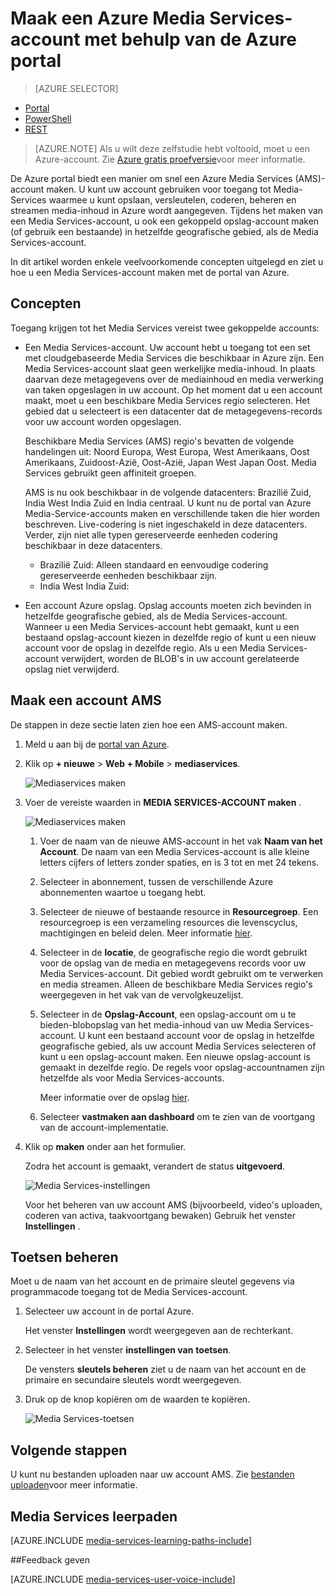 <properties
    pageTitle=" Maak een Azure Media Services-account in de portal van Azure | Microsoft Azure"
    description="Deze zelfstudie leert u de stappen voor het maken van een Azure Media Services-account in de portal van Azure."
    services="media-services"
    documentationCenter=""
    authors="Juliako"
    manager="erikre"
    editor=""/>

<tags
    ms.service="media-services"
    ms.workload="media"
    ms.tgt_pltfrm="na"
    ms.devlang="na"
    ms.topic="get-started-article"
    ms.date="10/24/2016"
    ms.author="juliako"/>


# <a name="create-an-azure-media-services-account-using-the-azure-portal"></a>Maak een Azure Media Services-account met behulp van de Azure portal

> [AZURE.SELECTOR]
- [Portal](media-services-portal-create-account.md)
- [PowerShell](media-services-manage-with-powershell.md)
- [REST](http://msdn.microsoft.com/library/azure/dn194267.aspx)

> [AZURE.NOTE] Als u wilt deze zelfstudie hebt voltooid, moet u een Azure-account. Zie [Azure gratis proefversie](https://azure.microsoft.com/pricing/free-trial/)voor meer informatie. 

De Azure portal biedt een manier om snel een Azure Media Services (AMS)-account maken. U kunt uw account gebruiken voor toegang tot Media-Services waarmee u kunt opslaan, versleutelen, coderen, beheren en streamen media-inhoud in Azure wordt aangegeven. Tijdens het maken van een Media Services-account, u ook een gekoppeld opslag-account maken (of gebruik een bestaande) in hetzelfde geografische gebied, als de Media Services-account.

In dit artikel worden enkele veelvoorkomende concepten uitgelegd en ziet u hoe u een Media Services-account maken met de portal van Azure.

## <a name="concepts"></a>Concepten

Toegang krijgen tot het Media Services vereist twee gekoppelde accounts:

- Een Media Services-account. Uw account hebt u toegang tot een set met cloudgebaseerde Media Services die beschikbaar in Azure zijn. Een Media Services-account slaat geen werkelijke media-inhoud. In plaats daarvan deze metagegevens over de mediainhoud en media verwerking van taken opgeslagen in uw account. Op het moment dat u een account maakt, moet u een beschikbare Media Services regio selecteren. Het gebied dat u selecteert is een datacenter dat de metagegevens-records voor uw account worden opgeslagen.

    Beschikbare Media Services (AMS) regio's bevatten de volgende handelingen uit: Noord Europa, West Europa, West Amerikaans, Oost Amerikaans, Zuidoost-Azië, Oost-Azië, Japan West Japan Oost. Media Services gebruikt geen affiniteit groepen.
    
    AMS is nu ook beschikbaar in de volgende datacenters: Brazilië Zuid, India West India Zuid en India centraal. U kunt nu de portal van Azure Media-Service-accounts maken en verschillende taken die hier worden beschreven. Live-codering is niet ingeschakeld in deze datacenters. Verder, zijn niet alle typen gereserveerde eenheden codering beschikbaar in deze datacenters.
    
    - Brazilië Zuid: Alleen standaard en eenvoudige codering gereserveerde eenheden beschikbaar zijn.
    - India West India Zuid: 

- Een account Azure opslag. Opslag accounts moeten zich bevinden in hetzelfde geografische gebied, als de Media Services-account. Wanneer u een Media Services-account hebt gemaakt, kunt u een bestaand opslag-account kiezen in dezelfde regio of kunt u een nieuw account voor de opslag in dezelfde regio. Als u een Media Services-account verwijdert, worden de BLOB's in uw account gerelateerde opslag niet verwijderd.

## <a name="create-an-ams-account"></a>Maak een account AMS

De stappen in deze sectie laten zien hoe een AMS-account maken.

1. Meld u aan bij de [portal van Azure](https://portal.azure.com/).
2. Klik op **+ nieuwe** > **Web + Mobile** > **mediaservices**.

    ![Mediaservices maken](./media/media-services-portal-vod-get-started/media-services-new1.png)

3. Voer de vereiste waarden in **MEDIA SERVICES-ACCOUNT maken** .

    ![Mediaservices maken](./media/media-services-portal-vod-get-started/media-services-new3.png)
    
    1. Voer de naam van de nieuwe AMS-account in het vak **Naam van het Account**. De naam van een Media Services-account is alle kleine letters cijfers of letters zonder spaties, en is 3 tot en met 24 tekens.
    2. Selecteer in abonnement, tussen de verschillende Azure abonnementen waartoe u toegang hebt.
    
    2. Selecteer de nieuwe of bestaande resource in **Resourcegroep**.  Een resourcegroep is een verzameling resources die levenscyclus, machtigingen en beleid delen. Meer informatie [hier](azure-resource-manager/resource-group-overview.md#resource-groups).
    3. Selecteer in de **locatie**, de geografische regio die wordt gebruikt voor de opslag van de media en metagegevens records voor uw Media Services-account. Dit gebied wordt gebruikt om te verwerken en media streamen. Alleen de beschikbare Media Services regio's weergegeven in het vak van de vervolgkeuzelijst. 
    
    3. Selecteer in de **Opslag-Account**, een opslag-account om u te bieden-blobopslag van het media-inhoud van uw Media Services-account. U kunt een bestaand account voor de opslag in hetzelfde geografische gebied, als uw account Media Services selecteren of kunt u een opslag-account maken. Een nieuwe opslag-account is gemaakt in dezelfde regio. De regels voor opslag-accountnamen zijn hetzelfde als voor Media Services-accounts.

        Meer informatie over de opslag [hier](storage-introduction.md).

    4. Selecteer **vastmaken aan dashboard** om te zien van de voortgang van de account-implementatie.
    
7. Klik op **maken** onder aan het formulier.

    Zodra het account is gemaakt, verandert de status **uitgevoerd**. 

    ![Media Services-instellingen](./media/media-services-portal-vod-get-started/media-services-settings.png)

    Voor het beheren van uw account AMS (bijvoorbeeld, video's uploaden, coderen van activa, taakvoortgang bewaken) Gebruik het venster **Instellingen** .

## <a name="manage-keys"></a>Toetsen beheren

Moet u de naam van het account en de primaire sleutel gegevens via programmacode toegang tot de Media Services-account.

1. Selecteer uw account in de portal Azure. 

    Het venster **Instellingen** wordt weergegeven aan de rechterkant. 

2. Selecteer in het venster **instellingen van** **toetsen**. 

    De vensters **sleutels beheren** ziet u de naam van het account en de primaire en secundaire sleutels wordt weergegeven. 
3. Druk op de knop kopiëren om de waarden te kopiëren.
    
    ![Media Services-toetsen](./media/media-services-portal-vod-get-started/media-services-keys.png)

## <a name="next-steps"></a>Volgende stappen

U kunt nu bestanden uploaden naar uw account AMS. Zie [bestanden uploaden](media-services-portal-upload-files.md)voor meer informatie.

## <a name="media-services-learning-paths"></a>Media Services leerpaden

[AZURE.INCLUDE [media-services-learning-paths-include](../../includes/media-services-learning-paths-include.md)]

##<a name="provide-feedback"></a>Feedback geven

[AZURE.INCLUDE [media-services-user-voice-include](../../includes/media-services-user-voice-include.md)]


